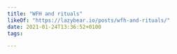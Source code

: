 ```yaml
---
title: "WFH and rituals"
likeOf: "https://lazybear.io/posts/wfh-and-rituals/"
date: 2021-01-24T13:36:52+0100
tags:

---
```

